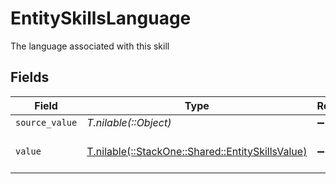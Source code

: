 # EntitySkillsLanguage

The language associated with this skill


## Fields

| Field                                                                                        | Type                                                                                         | Required                                                                                     | Description                                                                                  | Example                                                                                      |
| -------------------------------------------------------------------------------------------- | -------------------------------------------------------------------------------------------- | -------------------------------------------------------------------------------------------- | -------------------------------------------------------------------------------------------- | -------------------------------------------------------------------------------------------- |
| `source_value`                                                                               | *T.nilable(::Object)*                                                                        | :heavy_minus_sign:                                                                           | N/A                                                                                          |                                                                                              |
| `value`                                                                                      | [T.nilable(::StackOne::Shared::EntitySkillsValue)](../../models/shared/entityskillsvalue.md) | :heavy_minus_sign:                                                                           | The Locale Code of the language                                                              | en_GB                                                                                        |